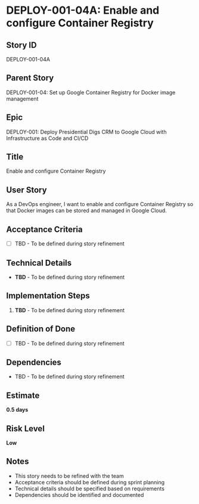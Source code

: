 # DEPLOY-001-04A: Enable and configure Container Registry

## Story ID
DEPLOY-001-04A

## Parent Story
DEPLOY-001-04: Set up Google Container Registry for Docker image management

## Epic
DEPLOY-001: Deploy Presidential Digs CRM to Google Cloud with Infrastructure as Code and CI/CD

## Title
Enable and configure Container Registry

## User Story
As a DevOps engineer, I want to enable and configure Container Registry so that Docker images can be stored and managed in Google Cloud.

## Acceptance Criteria
- [ ] TBD - To be defined during story refinement

## Technical Details
- **TBD** - To be defined during story refinement

## Implementation Steps
1. **TBD** - To be defined during story refinement

## Definition of Done
- [ ] TBD - To be defined during story refinement

## Dependencies
- TBD - To be defined during story refinement

## Estimate
**0.5 days**

## Risk Level
**Low**

## Notes
- This story needs to be refined with the team
- Acceptance criteria should be defined during sprint planning
- Technical details should be specified based on requirements
- Dependencies should be identified and documented
